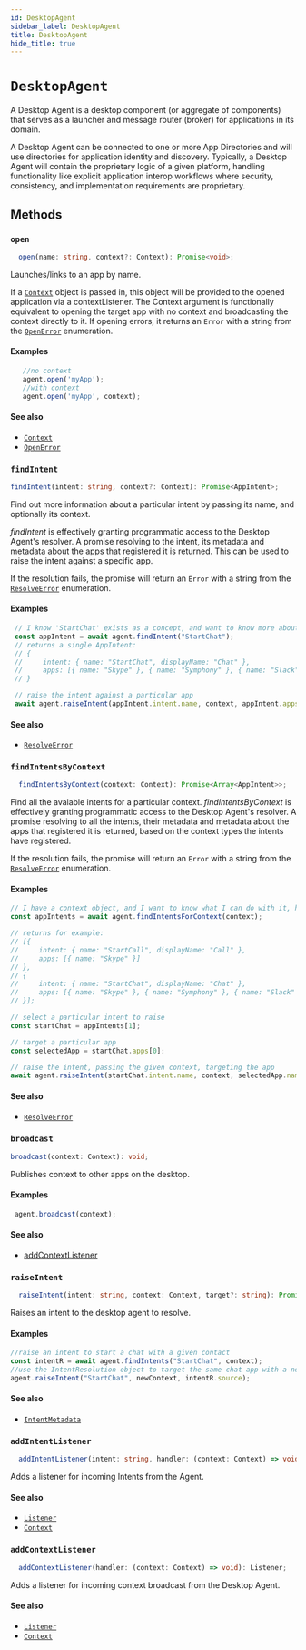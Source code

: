 ```yaml
---
id: DesktopAgent
sidebar_label: DesktopAgent
title: DesktopAgent
hide_title: true
---
```

# `DesktopAgent`

A Desktop Agent is a desktop component (or aggregate of components) that serves as a launcher and message router (broker) for applications in its domain.

A Desktop Agent can be connected to one or more App Directories and will use directories for application identity and discovery. Typically, a Desktop Agent will contain the proprietary logic of a given platform, handling functionality like explicit application interop workflows where security, consistency, and implementation requirements are proprietary.

## Methods
### `open`

```typescript
  open(name: string, context?: Context): Promise<void>;
```

Launches/links to an app by name.

If a [`Context`](Context) object is passed in, this object will be provided to the opened application via a contextListener.
The Context argument is functionally equivalent to opening the target app with no context and broadcasting the context directly to it.
If opening errors, it returns an `Error` with a string from the [`OpenError`](OpenError) enumeration.

#### Examples
 ```javascript
    //no context
    agent.open('myApp');
    //with context
    agent.open('myApp', context);
```

#### See also
* [`Context`](Context)
* [`OpenError`](OpenError)

### `findIntent`

```typescript
findIntent(intent: string, context?: Context): Promise<AppIntent>;
```

Find out more information about a particular intent by passing its name, and optionally its context.

_findIntent_ is effectively granting programmatic access to the Desktop Agent's resolver. 
A promise resolving to the intent, its metadata and metadata about the apps that registered it is returned.
This can be used to raise the intent against a specific app.
 
 
 If the resolution fails, the promise will return an `Error` with a string from the [`ResolveError`](ResolveError) enumeration.

#### Examples
  ```javascript
   // I know 'StartChat' exists as a concept, and want to know more about it ...
   const appIntent = await agent.findIntent("StartChat");
   // returns a single AppIntent:
   // {
   //     intent: { name: "StartChat", displayName: "Chat" },
   //     apps: [{ name: "Skype" }, { name: "Symphony" }, { name: "Slack" }]
   // }
 
   // raise the intent against a particular app
   await agent.raiseIntent(appIntent.intent.name, context, appIntent.apps[0].name);
   ```
   #### See also
   * [`ResolveError`](ResolveError)

### `findIntentsByContext`

```typescript
  findIntentsByContext(context: Context): Promise<Array<AppIntent>>;
```

Find all the avalable intents for a particular context.
_findIntentsByContext_ is effectively granting programmatic access to the Desktop Agent's resolver. 
A promise resolving to all the intents, their metadata and metadata about the apps that registered it is returned, based on the context types the intents have registered.
 
 If the resolution fails, the promise will return an `Error` with a string from the [`ResolveError`](ResolveError) enumeration.
 
 #### Examples
 ```javascript
 // I have a context object, and I want to know what I can do with it, hence, I look for for intents...
 const appIntents = await agent.findIntentsForContext(context);
 
 // returns for example:
 // [{
 //     intent: { name: "StartCall", displayName: "Call" },
 //     apps: [{ name: "Skype" }]
 // },
 // {
 //     intent: { name: "StartChat", displayName: "Chat" },
 //     apps: [{ name: "Skype" }, { name: "Symphony" }, { name: "Slack" }]
 // }];
 
 // select a particular intent to raise
 const startChat = appIntents[1];
 
 // target a particular app
 const selectedApp = startChat.apps[0];
 
 // raise the intent, passing the given context, targeting the app
 await agent.raiseIntent(startChat.intent.name, context, selectedApp.name);
 ```

#### See also
   * [`ResolveError`](ResolveError)

### `broadcast`
```typescript
broadcast(context: Context): void;
```

Publishes context to other apps on the desktop.

#### Examples
```javascript
 agent.broadcast(context);
```
#### See also
* [addContextListener](#addContextListener)

### `raiseIntent`

```typescript
  raiseIntent(intent: string, context: Context, target?: string): Promise<IntentResolution>;
```
Raises an intent to the desktop agent to resolve.
#### Examples
```javascript
//raise an intent to start a chat with a given contact
const intentR = await agent.findIntents("StartChat", context);
//use the IntentResolution object to target the same chat app with a new context
agent.raiseIntent("StartChat", newContext, intentR.source);
```
#### See also
* [`IntentMetadata`](IntentMetadata)

### `addIntentListener`
```typescript
  addIntentListener(intent: string, handler: (context: Context) => void): Listener;
```
 Adds a listener for incoming Intents from the Agent.
#### See also
* [`Listener`](Listener)
* [`Context`](Context)

### `addContextListener`
```typescript
  addContextListener(handler: (context: Context) => void): Listener;
```
Adds a listener for incoming context broadcast from the Desktop Agent.

#### See also
* [`Listener`](Listener)
* [`Context`](Context)